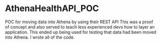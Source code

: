 # AthenaHealthAPI_POC
POC for moving data into Athena by using their REST API
This was a proof of concept and also served to teach less experienced devs how to layer an application.
This ended up being used for testing that data had been moved into Athena.
I wrote all of the code.
